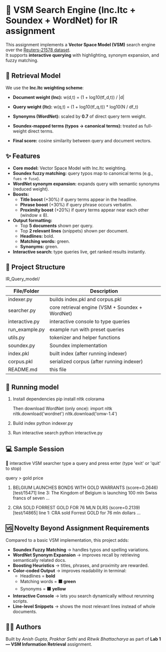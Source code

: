 # 🔎 VSM Search Engine (lnc.ltc + Soundex + WordNet) for IR assignment

This assignment implements a **Vector Space Model (VSM)** search engine over the [Reuters-21578 dataset](https://archive.ics.uci.edu/ml/datasets/reuters-21578+text+categorization+collection).  
It supports **interactive querying** with highlighting, synonym expansion, and fuzzy matching.

## 📐 Retrieval Model

We use the **lnc.ltc weighting scheme**:

- **Document weight (lnc):**
w(d,t) = (1 + log10(tf_d,t)) / |d|

- **Query weight (ltc):**
w(q,t) = (1 + log10(tf_q,t)) * log10(N / df_t)

- **Synonyms (WordNet):** scaled by **0.7** of direct query term weight.  
- **Soundex-mapped terms (typos → canonical terms):** treated as full-weight direct terms.  
- **Final score:** cosine similarity between query and document vectors.

## ✨ Features

- **Core model:** Vector Space Model with lnc.ltc weighting.  
- **Soundex fuzzy matching:** query typos map to canonical terms (e.g., `fues` → `fuse`).  
- **WordNet synonym expansion:** expands query with semantic synonyms (reduced weight).  
- **Boosts:**
  - **Title boost** (+30%) if query terms appear in the headline.  
  - **Phrase boost** (+30%) if query phrase occurs verbatim.  
  - **Proximity boost** (+20%) if query terms appear near each other (window ≤ 8).  
- **Output formatting:**
  - Top **5 documents** shown per query.  
  - Top **2 relevant lines** (snippets) shown per document.  
  - **Headlines:** bold.  
  - **Matching words:** green.  
  - **Synonyms:** green.  
- **Interactive search:** type queries live, get ranked results instantly.

## 📂 Project Structure

IR_Query_model/<br>

| File/Folder      | Description                                      |
|------------------|--------------------------------------------------|
| indexer.py       | builds index.pkl and corpus.pkl                   |
| searcher.py      | core retrieval engine (VSM + Soundex + WordNet)   |
| interactive.py   | interactive console to type queries               |
| run_example.py   | example run with preset queries                   |
| utils.py         | tokenizer and helper functions                    |
| soundex.py       | Soundex implementation                            |
| index.pkl        | built index (after running indexer)               |
| corpus.pkl       | serialized corpus (after running indexer)         |
| README.md        | this file                                         |


## 🚀 Running model

1. Install dependencies
   pip install nltk colorama

   Then download WordNet (only once):
   import nltk
   nltk.download('wordnet')
   nltk.download('omw-1.4')

2. Build index
   python indexer.py

3. Run interactive search
   python interactive.py

## 💻 Sample Session

🔎 interactive VSM searcher
type a query and press enter (type 'exit' or 'quit' to stop)

query > gold price

1. BELGIUM LAUNCHES BONDS WITH GOLD WARRANTS (score=0.2646) [test/15471]
   line 3: The Kingdom of Belgium is launching 100 mln Swiss francs of seven ...

2. CRA SOLD FORREST GOLD FOR 76 MLN DLRS (score=0.2139) [test/14865]
   line 1: CRA sold Forrest GOLD for 76 mln dollars ...

## 🆚 Novelty Beyond Assignment Requirements

Compared to a basic VSM implementation, this project adds:

- **Soundex Fuzzy Matching** → handles typos and spelling variations.  
- **WordNet Synonym Expansion** → improves recall by retrieving semantically related docs.  
- **Boosting Heuristics** → titles, phrases, and proximity are rewarded.  
- **Color-coded Output** → improves readability in terminal:  
  - Headlines = **bold**  
  - Matching words = **🟩 green**  
  - Synonyms = **🟨 yellow**  
- **Interactive Console** → lets you search dynamically without rerunning scripts.  
- **Line-level Snippets** → shows the most relevant lines instead of whole documents.  

## 👨‍💻 Authors

Built by *Anish Gupta*, *Prakhar Sethi* and *Ritwik Bhattacharya* as part of **Lab 1 — VSM Information Retrieval** assignment.
